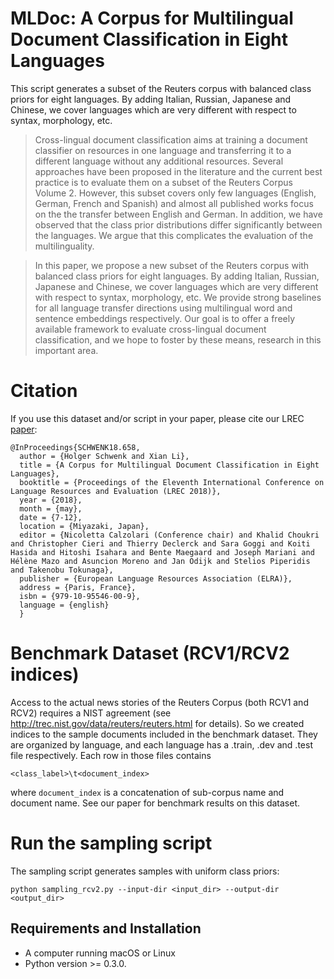 # MLDoc: A Corpus for Multilingual Document Classification in Eight Languages

This script generates a subset of the Reuters corpus with balanced class priors for eight languages. By adding Italian, Russian, Japanese and Chinese, we cover languages which are very different with respect to syntax, morphology, etc. 

> Cross-lingual document classification aims at training a document classifier on resources in one language and transferring it to a different language without any additional resources. Several approaches have been proposed in the literature and the current best practice is to evaluate them on a subset of the Reuters Corpus Volume 2. However, this subset covers only few languages (English, German, French and Spanish) and almost all published works focus on the the transfer between English and German. In addition, we have observed that the class prior distributions differ significantly between the languages. We argue that this complicates the evaluation of the multilinguality.

> In this paper, we propose a new subset of the Reuters corpus with balanced class priors for eight languages. By adding Italian, Russian, Japanese and Chinese, we cover languages which are very different with respect to syntax, morphology, etc. We provide strong baselines for all language transfer directions using multilingual word and sentence embeddings respectively. Our goal is to offer a freely available framework to evaluate cross-lingual document classification, and we hope to foster by these means, research in this important area.
# Citation
If you use this dataset and/or script in your paper, please cite our LREC [paper](http://www.lrec-conf.org/proceedings/lrec2018/summaries/658.html):
```
@InProceedings{SCHWENK18.658,
  author = {Holger Schwenk and Xian Li},
  title = {A Corpus for Multilingual Document Classification in Eight Languages},
  booktitle = {Proceedings of the Eleventh International Conference on Language Resources and Evaluation (LREC 2018)},
  year = {2018},
  month = {may},
  date = {7-12},
  location = {Miyazaki, Japan},
  editor = {Nicoletta Calzolari (Conference chair) and Khalid Choukri and Christopher Cieri and Thierry Declerck and Sara Goggi and Koiti Hasida and Hitoshi Isahara and Bente Maegaard and Joseph Mariani and Hélène Mazo and Asuncion Moreno and Jan Odijk and Stelios Piperidis and Takenobu Tokunaga},
  publisher = {European Language Resources Association (ELRA)},
  address = {Paris, France},
  isbn = {979-10-95546-00-9},
  language = {english}
  }
```
# Benchmark Dataset (RCV1/RCV2 indices)
Access to the actual news stories of the Reuters Corpus (both RCV1 and RCV2) requires a NIST agreement (see http://trec.nist.gov/data/reuters/reuters.html for details). So we created indices to the sample documents included in the benchmark dataset. They are organized by language, and each language has a .train, .dev and .test file respectively. Each row in those files contains 
```
<class_label>\t<document_index>
```
where `document_index` is a concatenation of sub-corpus name and document name. See our paper for benchmark results on this dataset.
# Run the sampling script
The sampling script generates samples with uniform class priors:
```
python sampling_rcv2.py --input-dir <input_dir> --output-dir <output_dir>
```
## Requirements and Installation
- A computer running macOS or Linux
- Python version >= 0.3.0.
